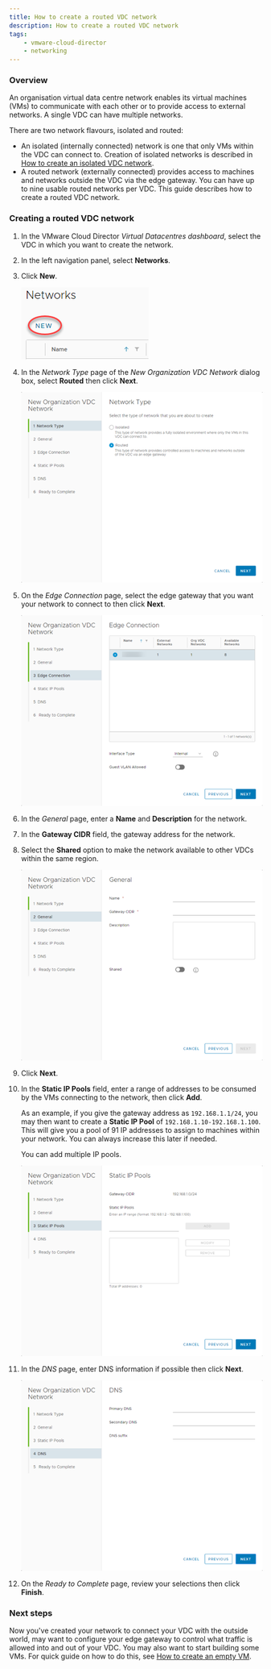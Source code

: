 ```yaml
---
title: How to create a routed VDC network
description: How to create a routed VDC network
tags:
    - vmware-cloud-director
    - networking
---
```


### Overview

An organisation virtual data centre network enables its virtual machines (VMs) to communicate with each other or to provide access to external networks. A single VDC can have multiple networks.

There are two network flavours, isolated and routed:

- An isolated (internally connected) network is one that only VMs within the VDC can connect to. Creation of isolated networks is described in [How to create an isolated VDC network](./how_to_create_an_isolated_vdc_network.md).
- A routed network (externally connected) provides access to machines and networks outside the VDC via the edge gateway. You can have up to nine usable routed networks per VDC. This guide describes how to create a routed VDC network.

### Creating a routed VDC network

1. In the VMware Cloud Director *Virtual Datacentres dashboard*, select the VDC in which you want to create the network.

1. In the left navigation panel, select **Networks**.

1. Click **New**.

    ![New Network](./assets/new_network.png)

1. In the *Network Type* page of the *New Organization VDC Network* dialog box, select **Routed** then click **Next**.

    ![New Routed Network](./assets/new_routed_network.png)

1. On the *Edge Connection* page, select the edge gateway that you want your network to connect to then click **Next**.

    ![New Routed Edge](./assets/new_routed_edge_connection.png)

1. In the *General* page, enter a **Name** and **Description** for the network.

1. In the **Gateway CIDR** field, the gateway address for the network.

1. Select the **Shared** option to make the network available to other VDCs within the same region.

    ![New Routed General](./assets/new_routed_general.png)

1. Click **Next**.

1. In the **Static IP Pools** field, enter a range of addresses to be consumed by the VMs connecting to the network, then click **Add**.

    As an example, if you give the gateway address as `192.168.1.1/24`, you may then want to create a **Static IP Pool** of `192.168.1.10-192.168.1.100`. This will give you a pool of 91 IP addresses to assign to machines within your network. You can always increase this later if needed.

    You can add multiple IP pools.

    ![New Routed IP Pools](./assets/new_routed_ip_pools.png)

1. In the *DNS* page, enter DNS information if possible then click **Next**.

    ![New Routed DNS](./assets/new_routed_dns.png)

1. On the *Ready to Complete* page, review your selections then click **Finish**.

### Next steps

Now you've created your network to connect your VDC with the outside world, may want to configure your edge gateway to control what traffic is allowed into and out of your VDC. You may also want to start building some VMs. For quick guide on how to do this, see [How to create an empty VM](../Working_with_Virtual_Machines/how_to_create_an_empty_vm.md).
